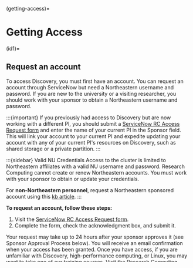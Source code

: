 (getting-access)=

# Getting Access

(id1)=

## Request an account

To access Discovery, you must first have an account. You can request an account through ServiceNow but need a Northeastern username and password. If you are new to the university or a visiting researcher, you should work with your sponsor to obtain a Northeastern username and password.

:::{important}
If you previously had access to Discovery but are now working with a different PI, you should submit a [ServiceNow RC Access Request form] and enter the name of your current PI in the Sponsor field. This will link your account to your current PI and expedite updating your account with any of your current PI's resources on Discovery, such as shared storage or a private partition.
:::

:::{sidebar} Valid NU Credentials
Access to the cluster is limited to Northeastern affiliates with a valid NU username and password. Research Computing cannot create or renew Northeastern accounts. You must work with your sponsor to obtain or update your credentials.

For **non-Northeastern personnel**, request a Northeastern sponsored account using this [kb article].
:::

**To request an account, follow these steps:**

1. Visit the [ServiceNow RC Access Request form].
1. Complete the form, check the acknowledgment box, and submit it.

Your request may take up to 24 hours after your sponsor approves it (see Sponsor Approval Process below). You will receive an email confirmation when your access has been granted. Once you have access, if you are unfamiliar with Discovery, high-performance computing, or Linux, you may want to take one of our training courses. Visit the [Research Computing website] for more information about our training and services.

:::{sidebar} PI and instructor access
If you are a PI, professor, or instructor at Northeastern and need access to the cluster, use the access form in the above procedure and enter your name in the `Sponsor Name` field.
:::

(instructor-access)=

### Sponsor Approval Process

HPC users need a sponsor, usually a NU PI or professor, to approve their request. PIs, professors, and instructors can sponsor themselves. Students (undergraduate or graduate), visiting researchers, or staff members must have a sponsor approve their request. When you fill out the ServiceNow form, an email is sent to the specified sponsor upon submitting the request. Sponsors will receive email reminders until they approve the request through the link in the email to ServiceNow. We recommend letting your sponsor know to look for the email with the approval link before submitting an access request.

## Cluster Usage
:::{important}
It is best not to use the login node for CPU-intensive activities, as this will impact the performance of this node for all cluster users. It will also not provide the best performance for the tasks you are trying to accomplish. For more information, please refer to our documentation on {ref}`connect-mac` or {ref}`connect-windows`.

If you are attempting to run a job, you should move to a compute node. You can do this interactively using the `srun` command or non-interactively using the `sbatch` command. Please see our documentation on {ref}`using-sbatch` and {ref}`using-srun` for more information.

If you are attempting to transfer data, we have a dedicated transfer node that you should use. Please see our documentation on {ref}`transferring-data` for more information.

If you have any questions or need further assistance, please email us at [rchelp@northeastern.edu] or book a consultation using the link on our [Consultation page].
:::

## Routine Cluster Maintenance

Routine cluster maintenance is performed on the first Tuesday of the
month. The RC team will send a maintenance email to inform users of
the projected maintenance window, a description of the maintenance and
how users will be affected, how to check the maintenance status on the
[IT StatusPage]

## MGHPCC annual shutdown

The Massachusetts Green High Performance Computing Center (MGHPCC)
conducts an annual shutdown for maintenance work. During this
shutdown, all RC-managed services are powered down and unavailable for
approximately four days. RC will send frequent reminders leading up to
the shutdown to ensure that users are able to plan accordingly..

## IT Statuspage

All routine cluster maintenance, emergency maintenance, and annual
shutdown maintenance information will be posted to the [IT
Statuspage]. Please subscribe to ensure you receive updates on the
status of all ITS systems.

## Prepare for cluster maintenance

To ensure that your job scripts account for the scheduled shutdown
period of the cluster, use the `t2sd` script in the `--time` option
when submitting your jobs. This script calculates the remaining time
until the cluster becomes unavailable and sets the appropriate time
limit for your job. Here's an example of how to use it.

- If you usually use the `srun` command:

:::{code} bash
srun --time=$(t2sd) <srun args>
:::

- If you usually use the `sbatch` command to submit batch jobs:

:::{code} bash
sbatch --time=$(t2sd) script.sbatch
:::

Note that if you usually run your jobs on a partition with short time
limits (e.g., debug or express), you only need to add the `$(t2sd)`
option once it's closer to the start of the maintenance window. Use
`$(t2sd)` only if the time remaining before the start of the
maintenance period is less than the default time limit of the
partition.

For instance, the default time limit for the express partition is 60
minutes. If you want to run a job on the express partition a day
before the maintenance is scheduled to start, you wouldn't need to add
the `$(t2sd)` option. However, if you wanted to run your job on the
express partition 2 hours before the maintenance start time, you would
need to include the `$(t2sd)` option to account for the remaining
time. 

:::{seealso}
{ref}`partition-names` for more information about available partitions.
:::

:::{important}
Ensuring that your job scripts account for the scheduled maintenance
of the cluster is applicable to jobs running on *private* partitions
as well. 
:::

Moreover, we can help you set up a default and maximum time
configuration on your partition. This configuration can significantly
alleviate the issues you may experience with job runtime. By defining
default and maximum time limits, you can establish a predefined window
for job execution without explicitly specifying the runtime for each
job.

However, note that even with the default and maximum time
configuration in place, there will always be a time equal to the
default time limit where explicitly specifying the job's runtime
becomes helpful. This allows for better control and management of job
scheduling within the available resources.

If you want to set up the default and maximum time configuration on
your partition or have any concerns or questions regarding job runtime
management, please let us know. We are here to assist you further.

Following these instructions ensures that your job scripts consider
the maintenance period and set appropriate time limits. If you have
any further questions, feel free to ask!


[Consultation page]: https://rc.northeastern.edu/support/consulting/
[Transferring Data]: https://rc-docs.northeastern.edu/en/latest/using-discovery/transferringdata.html
[research computing website]: https://rc.northeastern.edu/support/training/
[servicenow rc access request form]: https://service.northeastern.edu/tech?id=sc_cat_item&sys_id=0ae24596db535fc075892f17d496199c
[kb article]: https://service.northeastern.edu/tech?id=kb_article_view&sysparm_article=KB0013989&sys_kb_id=e8381ac48764a594ba9a0fad0ebb3533&spa=1
[rchelp@northeastern.edu]: mailto:rchelp@northeastern.edu
[IT StatusPage]: (https://northeastern.statuspage.io/)